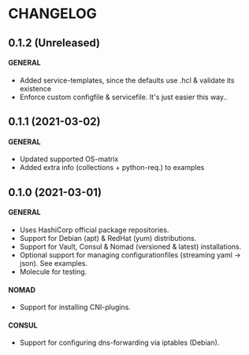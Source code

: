 # CHANGELOG
## 0.1.2 (Unreleased)
#### GENERAL
  * Added service-templates, since the defaults use .hcl & validate its existence
  * Enforce custom configfile & servicefile. It's just easier this way..

## 0.1.1 (2021-03-02)
#### GENERAL
  * Updated supported OS-matrix
  * Added extra info (collections + python-req.) to examples

## 0.1.0 (2021-03-01)
#### GENERAL
  * Uses HashiCorp official package repositories.
  * Support for Debian (apt) & RedHat (yum) distributions.
  * Support for Vault, Consul & Nomad (versioned & latest) installations.
  * Optional support for managing configurationfiles (streaming yaml -> json). See examples.
  * Molecule for testing.
#### NOMAD
  * Support for installing CNI-plugins.
#### CONSUL
  * Support for configuring dns-forwarding via iptables (Debian).